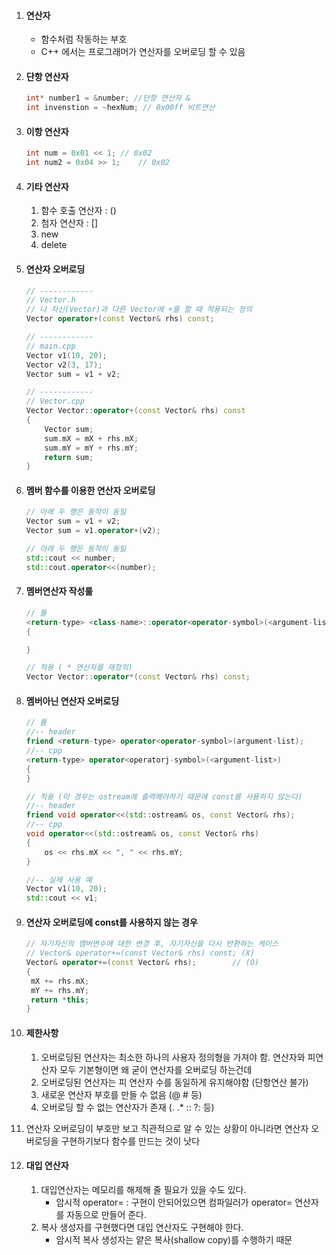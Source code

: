 1. #### 연산자

   - 함수처럼 작동하는 부호
   - C++ 에서는 프로그래머가 연산자를 오버로딩 할 수 있음

2. #### 단항 연산자

   ```c++
   int* number1 = &number; //단항 연산자 &
   int invenstion = ~hexNum; // 0x00ff 비트연산
   ```

3. #### 이항 연산자

   ```c++
   int num = 0x01 << 1;	// 0x02
   int num2 = 0x04 >> 1;	// 0x02
   ```

4. #### 기타 연산자

   1. 함수 호출 연산자 : ()
   2. 첨자 연산자 : []
   3. new
   4. delete

5. #### 연산자 오버로딩

   ```c++
   // ------------
   // Vector.h
   // 나 자신(Vector)과 다른 Vector에 +를 할 때 적용되는 정의
   Vector operator+(const Vector& rhs) const;
   
   // ------------
   // main.cpp
   Vector v1(10, 20);
   Vector v2(3, 17);
   Vector sum = v1 + v2;
   
   // ------------
   // Vector.cpp
   Vector Vector::operator+(const Vector& rhs) const
   {
       Vector sum;
       sum.mX = mX + rhs.mX;
       sum.mY = mY + rhs.mY;
       return sum;
   }
   ```

6. #### 멤버 함수를 이용한 연산자 오버로딩

   ```c++
   // 아래 두 행은 동작이 동일
   Vector sum = v1 + v2;
   Vector sum = v1.operator+(v2);
   
   // 아래 두 행은 동작이 동일
   std::cout << number;
   std::cout.operator<<(number);
   ```

7. #### 멤버연산자 작성룰

   ```c++
   // 틀
   <return-type> <class-name>::operator<operator-symbol>(<argument-list>)
   {
   
   }
   
   // 적용 ( * 연산자를 재정의)
   Vector Vector::operator*(const Vector& rhs) const;
   ```

8. #### 멤버아닌 연산자 오버로딩

   ```c++
   // 틀
   //-- header
   friend <return-type> operator<operator-symbol>(argument-list);
   //-- cpp
   <return-type> operator<operatorj-symbol>(<argument-list>)
   {
   }
   
   // 적용 (이 경우는 ostream에 출력해야하기 때문에 const를 사용하지 않는다)
   //-- header
   friend void operator<<(std::ostream& os, const Vector& rhs);
   //-- cpp 
   void operator<<(std::ostream& os, const Vector& rhs)
   {
       os << rhs.mX << ", " << rhs.mY;
   }
   
   //-- 실제 사용 예
   Vector v1(10, 20);
   std::cout << v1;
   ```

9. #### 연산자 오버로딩에 const를 사용하지 않는 경우 

   ```c++
   // 자기자신의 멤버변수에 대한 변경 후, 자기자신을 다시 반환하는 케이스
   // Vector& operator+=(const Vector& rhs) const; (X)
   Vector& operator+=(const Vector& rhs);		 // (O)
   {
   	mX += rhs.mX;
   	mY += rhs.mY;
   	return *this;
   }
   ```

10. #### 제한사항

    1. 오버로딩된 연산자는 최소한 하나의 사용자 정의형을 가져야 함. 연산자와 피연산자 모두 기본형이면 왜 굳이 연산자를 오버로딩 하는건데
    2. 오버로딩된 연산자는 피 연산자 수를 동일하게 유지해야함 (단항연산 불가)
    3. 새로운 연산자 부호를 만들 수 없음 (@ # 등)
    4. 오버로딩 할 수 없는 연산자가 존재 (. .* :: ?: 등)

11. 연산자 오버로딩이 부호만 보고 직관적으로 알 수 있는 상황이 아니라면 연산자 오버로딩을 구현하기보다 함수를 만드는 것이 낫다

12. #### 대입 연산자

    1. 대입연산자는 메모리를 해제해 줄 필요가 있을 수도 있다.
       - 암시적 operator= : 구현이 안되어있으면 컴파일러가 operator= 연산자를 자동으로 만들어 준다.
    2. 복사 생성자를 구현했다면 대입 연산자도 구현해야 한다.
       - 암시적 복사 생성자는 얕은 복사(shallow copy)를 수행하기 때문
